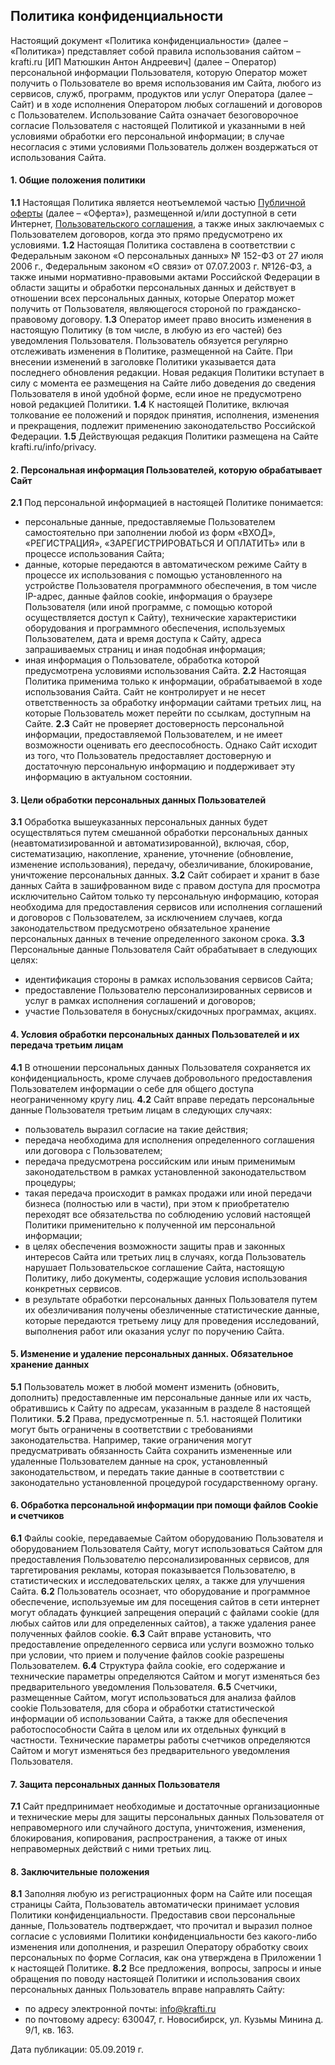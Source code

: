 ## Политика конфиденциальности

Настоящий документ «Политика конфиденциальности» (далее – «Политика») представляет собой правила использования сайтом – krafti.ru [ИП Матюшкин Антон Андреевич] (далее – Оператор) персональной информации Пользователя, которую Оператор может получить о Пользователе во время использования им Сайта, любого из сервисов, служб, программ, продуктов или услуг Оператора (далее – Сайт) и в ходе исполнения Оператором любых соглашений и договоров с Пользователем. Использование Сайта означает безоговорочное согласие Пользователя с настоящей Политикой и указанными в ней условиями обработки его персональной информации; в случае несогласия с этими условиями Пользователь должен воздержаться от использования Сайта.

#### 1. Общие положения политики

**1.1** Настоящая Политика является неотъемлемой частью [Публичной оферты](/info/offer) (далее – «Оферта»), размещенной и/или доступной в сети Интернет, [Пользовательского соглашения](/info/agreement), а также иных заключаемых с Пользователем договоров, когда это прямо предусмотрено их условиями.
**1.2** Настоящая Политика составлена в соответствии с Федеральным законом «О персональных данных» № 152-ФЗ от 27 июля 2006 г., Федеральным законом «О связи» от 07.07.2003 г. №126-ФЗ, а также иными нормативно-правовыми актами Российской Федерации в области защиты и обработки персональных данных и действует в отношении всех персональных данных, которые Оператор может получить от Пользователя, являющегося стороной по гражданско-правовому договору.
**1.3** Оператор имеет право вносить изменения в настоящую Политику (в том числе, в любую из его частей) без уведомления Пользователя. Пользователь обязуется регулярно отслеживать изменения в Политике, размещенной на Сайте. При внесении изменений в заголовке Политики указывается дата последнего обновления редакции. Новая редакция Политики вступает в силу с момента ее размещения на Сайте либо доведения до сведения Пользователя в иной удобной форме, если иное не предусмотрено новой редакцией Политики.
**1.4** К настоящей Политике, включая толкование ее положений и порядок принятия, исполнения, изменения и прекращения, подлежит применению законодательство Российской Федерации.
**1.5** Действующая редакция Политики размещена на Сайте krafti.ru/info/privacy.

#### 2. Персональная информация Пользователей, которую обрабатывает Сайт

**2.1** Под персональной информацией в настоящей Политике понимается:
- персональные данные, предоставляемые Пользователем самостоятельно при заполнении любой из форм «ВХОД», «РЕГИСТРАЦИЯ», «ЗАРЕГИСТРИРОВАТЬСЯ И ОПЛАТИТЬ» или в процессе использования Сайта;
- данные, которые передаются в автоматическом режиме Сайту в процессе их использования с помощью установленного на устройстве Пользователя программного обеспечения, в том числе IP-адрес, данные файлов cookie, информация о браузере Пользователя (или иной программе, с помощью которой осуществляется доступ к Сайту), технические характеристики оборудования и программного обеспечения, используемых Пользователем, дата и время доступа к Сайту, адреса запрашиваемых страниц и иная подобная информация;
- иная информация о Пользователе, обработка которой предусмотрена условиями использования Сайта.
**2.2** Настоящая Политика применима только к информации, обрабатываемой в ходе использования Сайта. Сайт не контролирует и не несет ответственность за обработку информации сайтами третьих лиц, на которые Пользователь может перейти по ссылкам, доступным на Сайте.
**2.3** Сайт не проверяет достоверность персональной информации, предоставляемой Пользователем, и не имеет возможности оценивать его дееспособность. Однако Сайт исходит из того, что Пользователь предоставляет достоверную и достаточную персональную информацию и поддерживает эту информацию в актуальном состоянии.

#### 3. Цели обработки персональных данных Пользователей

**3.1** Обработка вышеуказанных персональных данных будет осуществляться путем смешанной обработки персональных данных (неавтоматизированной и автоматизированной), включая, сбор, систематизацию, накопление, хранение, уточнение (обновление, изменение использования), передачу, обезличивание, блокирование, уничтожение персональных данных.
**3.2** Сайт собирает и хранит в базе данных Сайта в зашифрованном виде с правом доступа для просмотра исключительно Сайтом только ту персональную информацию, которая необходима для предоставления сервисов или исполнения соглашений и договоров с Пользователем, за исключением случаев, когда законодательством предусмотрено обязательное хранение персональных данных в течение определенного законом срока.
**3.3** Персональные данные Пользователя Сайт обрабатывает в следующих целях:
- идентификация стороны в рамках использования сервисов Сайта;
- предоставление Пользователю персонализированных сервисов и услуг в рамках исполнения соглашений и договоров;
- участие Пользователя в бонусных/скидочных программах, акциях.

#### 4. Условия обработки персональных данных Пользователей и их передача третьим лицам

**4.1** В отношении персональных данных Пользователя сохраняется их конфиденциальность, кроме случаев добровольного предоставления Пользователем информации о себе для общего доступа неограниченному кругу лиц.
**4.2** Сайт вправе передать персональные данные Пользователя третьим лицам в следующих случаях:
- пользователь выразил согласие на такие действия;
- передача необходима для исполнения определенного соглашения или договора с Пользователем;
- передача предусмотрена российским или иным применимым законодательством в рамках установленной законодательством процедуры;
- такая передача происходит в рамках продажи или иной передачи бизнеса (полностью или в части), при этом к приобретателю переходят все обязательства по соблюдению условий настоящей Политики применительно к полученной им персональной информации;
- в целях обеспечения возможности защиты прав и законных интересов Сайта или третьих лиц в случаях, когда Пользователь нарушает Пользовательское соглашение Сайта, настоящую Политику, либо документы, содержащие условия использования конкретных сервисов.
- в результате обработки персональных данных Пользователя путем их обезличивания получены обезличенные статистические данные, которые передаются третьему лицу для проведения исследований, выполнения работ или оказания услуг по поручению Сайта.

#### 5. Изменение и удаление персональных данных. Обязательное хранение данных

**5.1** Пользователь может в любой момент изменить (обновить, дополнить) предоставленные им персональные данные или их часть, обратившись к Сайту по адресам, указанным в разделе 8 настоящей Политики.
**5.2** Права, предусмотренные п. 5.1. настоящей Политики могут быть ограничены в соответствии с требованиями законодательства. Например, такие ограничения могут предусматривать обязанность Сайта сохранить измененные или удаленные Пользователем данные на срок, установленный законодательством, и передать такие данные в соответствии с законодательно установленной процедурой государственному органу.

#### 6. Обработка персональной информации при помощи файлов Cookie и счетчиков

**6.1** Файлы cookie, передаваемые Сайтом оборудованию Пользователя и оборудованием Пользователя Сайту, могут использоваться Сайтом для предоставления Пользователю персонализированных сервисов, для таргетирования рекламы, которая показывается Пользователю, в статистических и исследовательских целях, а также для улучшения Сайта.
**6.2** Пользователь осознает, что оборудование и программное обеспечение, используемые им для посещения сайтов в сети интернет могут обладать функцией запрещения операций с файлами cookie (для любых сайтов или для определенных сайтов), а также удаления ранее полученных файлов cookie.
**6.3** Сайт вправе установить, что предоставление определенного сервиса или услуги возможно только при условии, что прием и получение файлов cookie разрешены Пользователем.
**6.4** Структура файла cookie, его содержание и технические параметры определяются Сайтом и могут изменяться без предварительного уведомления Пользователя.
**6.5** Счетчики, размещенные Сайтом, могут использоваться для анализа файлов cookie Пользователя, для сбора и обработки статистической информации об использовании Сайта, а также для обеспечения работоспособности Сайта в целом или их отдельных функций в частности. Технические параметры работы счетчиков определяются Сайтом и могут изменяться без предварительного уведомления Пользователя.

#### 7. Защита персональных данных Пользователя

**7.1** Сайт предпринимает необходимые и достаточные организационные и технические меры для защиты персональных данных Пользователя от неправомерного или случайного доступа, уничтожения, изменения, блокирования, копирования, распространения, а также от иных неправомерных действий с ними третьих лиц.

#### 8. Заключительные положения

**8.1** Заполняя любую из регистрационных форм на Сайте или посещая страницы Сайта, Пользователь автоматически принимает условия Политики конфиденциальности. Предоставив свои персональные данные, Пользователь подтверждает, что прочитал и выразил полное согласие с условиями Политики конфиденциальности без какого-либо изменения или дополнения, и разрешил Оператору обработку своих персональных по форме Согласия, как она утверждена в Приложении 1 к настоящей Политике.
**8.2** Все предложения, вопросы, запросы и иные обращения по поводу настоящей Политики и использования своих персональных данных Пользователь вправе направлять Сайту:
- по адресу электронной почты: info@krafti.ru
- по почтовому адресу: 630047, г. Новосибирск, ул. Кузьмы Минина д. 9/1, кв. 163.


Дата публикации: 05.09.2019 г.
